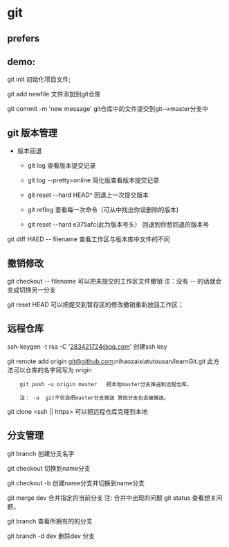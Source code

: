 # git
prefers
----

## demo:

git init 初始化项目文件; 

git add newfile 文件添加到git仓库

git  commit -m 'new message'  git仓库中的文件提交到git-->master分支中

## git 版本管理

+ 版本回退
  
  - git log  查看版本提交记录

  - git log --pretty=online  简化版查看版本提交记录

  -  git reset --hard HEAD^  回退上一次提交版本

  -  git reflog  查看每一次命令（可从中找出你误删除的版本)


  -   git reset --hard e375afc(此为版本号头） 回退到你想回退的版本号


git diff HAED -- filename 查看工作区与版本库中文件的不同 



## 撤销修改

git checkout --  filename  可以把未提交的工作区文件撤销
注：没有 -- 的话就会变成切换另一分支

git reset HEAD <file> 可以把提交到暂存区的修改撤销重新放回工作区；

## 远程仓库

ssh-keygen -t rsa -C '283421724@qq.com'  创建ssh key

git remote add origin git@github.com:nihaozaixiatutousan/learnGit.git 此方法可以仓库的名字简写为 origin

```
    git push -u origin master   把本地master分支推送到远程仓库。

    注： -u  git不仅会把master分支推送 其他分支也会被推送。 

```
git clone <ssh || https>  可以把远程仓库克隆到本地


## 分支管理

git branch <name>  创建分支名字

git checkout <name>  切换到name分支

git checkout -b <name> 创建name分支并切换到name分支

git merge dev   合并指定的当前分支
注: 合并中出现的问题 git status 查看想关问题。

git branch 查看所拥有的的分支

git branch -d dev 删除dev 分支
